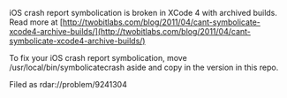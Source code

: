iOS crash report symbolication is broken in XCode 4 with archived builds. Read more at [http://twobitlabs.com/blog/2011/04/cant-symbolicate-xcode4-archive-builds/](http://twobitlabs.com/blog/2011/04/cant-symbolicate-xcode4-archive-builds/)

To fix your iOS crash report symbolication, move /usr/local/bin/symbolicatecrash aside and copy in the version in this repo.

Filed as rdar://problem/9241304
